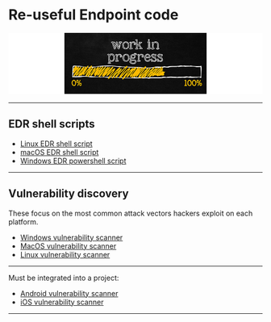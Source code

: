 # Re-useful Endpoint code

![Forever In Progress](assets/in-progress.png)

----

## EDR shell scripts

* [Linux EDR shell script](cheatsheet-linux)
* [macOS EDR shell script](cheatsheet-macos)
* [Windows EDR powershell script](cheatsheet-windows)

----

## Vulnerability discovery

These focus on the most common attack vectors hackers exploit on each platform.

* [Windows vulnerability scanner](vuln-discovery-windows)
* [MacOS vulnerability scanner](vuln-discovery-macos)
* [Linux vulnerability scanner](vuln-discovery-linux)

----

Must be integrated into a project:

* [Android vulnerability scanner](vuln-discovery-android)
* [iOS vulnerability scanner](vuln-discovery-ios)

----
